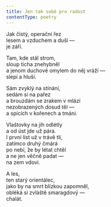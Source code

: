 ```yaml
---
title: Jen tak sobě pro radost
contentType: poetry
---
```


Jak čistý, operační řez  
lesem a vzduchem a duší —  
je září.

Tam, kde stál strom,  
sloup ticha znehybněl  
a jenom duchové omylem do něj vráží —  
slepí a hluší.

Sám zvyklý na stínání,  
sedám si na pařez  
a brouzdám se zrakem v mlází  
nezobrazených dosud těl —  
a spících v kořenech a tmáni.

Vlaštovky na jih odlétly  
a od úst jde už pára.  
I první list už v trávě tlí,  
zatímco druhý čmárá  
po nebi, že by létat chtěl  
a ne jen věčně padat —  
na zem vdoví.

A les,  
ten starý orientálec,  
jako by na smrt blízkou zapomněl,  
obléká si zvláště smaragdový —  
chalát.
